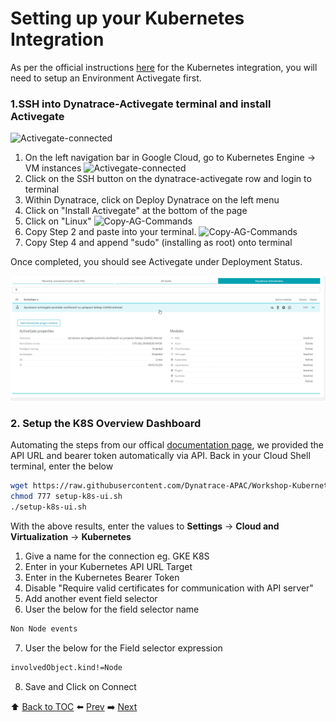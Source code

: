 # Setting up your Kubernetes Integration

As per the official instructions [here](https://www.dynatrace.com/support/help/technology-support/cloud-platforms/kubernetes/monitoring/connect-kubernetes-clusters-to-dynatrace/) for the Kubernetes integration, you will need to setup an Environment Activegate first.

### 1.SSH into Dynatrace-Activegate terminal and install Activegate


![Activegate-connected](https://github.com/Dynatrace-APAC/Workshop-Kubernetes/blob/master/assets/activegate-0.png)
1. On the left navigation bar in Google Cloud, go to Kubernetes Engine -> VM instances
![Activegate-connected](https://github.com/Dynatrace-APAC/Workshop-Kubernetes/blob/master/assets/activegate.png)
2. Click on the SSH button on the dynatrace-activegate row and login to terminal
2. Within Dynatrace, click on Deploy Dynatrace on the left menu
3. Click on "Install Activegate" at the bottom of the page
4. Click on "Linux"
![Copy-AG-Commands](https://github.com/Dynatrace-APAC/Workshop-Kubernetes/blob/master/assets/activegate-2.png)
5. Copy Step 2 and paste into your terminal.
![Copy-AG-Commands](https://github.com/Dynatrace-APAC/Workshop-Kubernetes/blob/master/assets/activegate-3.png)
6. Copy Step 4 and append "sudo" (installing as root) onto terminal

Once completed, you should see Activegate under Deployment Status.

![Activegate-connected](https://github.com/Dynatrace-APAC/Workshop-Kubernetes/blob/master/assets/Picture9.1.png)

### 2. Setup the K8S Overview Dashboard

Automating the steps from our offical [documentation page](https://www.dynatrace.com/support/help/technology-support/cloud-platforms/kubernetes/installation-and-operation/further-integrations/connect-your-kubernetes-clusters-to-dynatrace/), we provided the API URL and bearer token automatically via API. Back in your Cloud Shell terminal, enter the below

``` bash
wget https://raw.githubusercontent.com/Dynatrace-APAC/Workshop-Kubernetes/master/setup-k8s-ui.sh
chmod 777 setup-k8s-ui.sh
./setup-k8s-ui.sh
```
With the above results, enter the values to <b>Settings</b> -> <b>Cloud and Virtualization</b> -> <b>Kubernetes</b>

1. Give a name for the connection eg. GKE K8S
2. Enter in your Kubernetes API URL Target
3. Enter in the Kubernetes Bearer Token
4. Disable "Require valid certificates for communication with API server"
5. Add another event field selector
6. User the below for the field selector name
``` bash
Non Node events 
```
7. User the below for the Field selector expression
``` bash
involvedObject.kind!=Node
```
8. Save and Click on Connect


:arrow_up: [Back to TOC](/README.md) :arrow_left: [Prev](../lab2/README.md)   :arrow_right: [Next](../lab4/README.md)  
